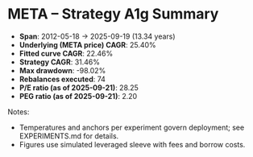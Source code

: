 # META – Strategy A1g Summary

- **Span**: 2012-05-18 → 2025-09-19 (13.34 years)
- **Underlying (META price) CAGR**: 25.40%
- **Fitted curve CAGR**: 22.46%
- **Strategy CAGR**: 31.46%
- **Max drawdown**: -98.02%
- **Rebalances executed**: 74
- **P/E ratio (as of 2025-09-21)**: 28.25
- **PEG ratio (as of 2025-09-21)**: 2.20

Notes:

- Temperatures and anchors per experiment govern deployment; see EXPERIMENTS.md for details.
- Figures use simulated leveraged sleeve with fees and borrow costs.

